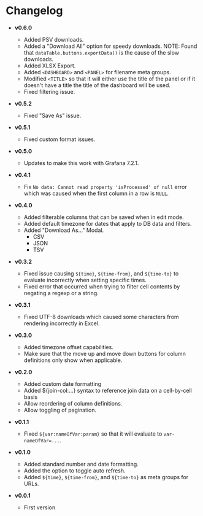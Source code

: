 # Changelog

- **v0.6.0**
  - Added PSV downloads.
  - Added a "Download All" option for speedy downloads.  NOTE:  Found that `dataTable.buttons.exportData()` is the cause of the slow downloads.
  - Added XLSX Export.
  - Added `<DASHBOARD>` and `<PANEL>` for filename meta groups.
  - Modified `<TITLE>` so that it will either use the title of the panel or if it doesn't have a title the title of the dashboard will be used.
  - Fixed filtering issue.

- **v0.5.2**
  - Fixed "Save As" issue.

- **v0.5.1**
  - Fixed custom format issues.

- **v0.5.0**
  - Updates to make this work with Grafana 7.2.1.

- **v0.4.1**
  - Fix `No data: Cannot read property 'isProcessed' of null` error which was caused when the first column in a row is `NULL`.

- **v0.4.0**
  - Added filterable columns that can be saved when in edit mode.
  - Added default timezone for dates that apply to DB data and filters.
  - Added "Download As..." Modal.
    - CSV
    - JSON
    - TSV

- **v0.3.2**
  - Fixed issue causing `${time}`, `${time-from}`, and `${time-to}` to evaluate incorrectly when setting specific times.
  - Fixed error that occurred when trying to filter cell contents by negating a regexp or a string.

- **v0.3.1**
  - Fixed UTF-8 downloads which caused some characters from rendering incorrectly in Excel.

- **v0.3.0**
  - Added timezone offset capabilities.
  - Make sure that the move up and move down buttons for column definitions only show when applicable.

- **v0.2.0**
  - Added custom date formatting
  - Added ${join-col:...} syntax to reference join data on a cell-by-cell basis
  - Allow reordering of column definitions.
  - Allow toggling of pagination.

- **v0.1.1**
  - Fixed `${var:nameOfVar:param}` so that it will evaluate to `var-nameOfVar=...`.

- **v0.1.0**
  - Added standard number and date formatting.
  - Added the option to toggle auto refresh.
  - Added `${time}`, `${time-from}`, and `${time-to}` as meta groups for URLs.

- **v0.0.1**
  - First version
